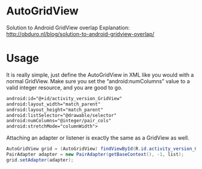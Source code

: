 AutoGridView
============

Solution to Android GridView overlap
Explanation: http://obduro.nl/blog/solution-to-android-gridview-overlap/


Usage
=====
It is really simple, just define the AutoGridView in XML like you would with a normal GridView. Make sure you set the “android:numColumns” value to a valid integer resource, and you are good to go.

```xml
android:id="@+id/activity_version_GridView"
android:layout_width="match_parent"
android:layout_height="match_parent"
android:listSelector="@drawable/selector"
android:numColumns="@integer/pair_cols"
android:stretchMode="columnWidth">
```

Attaching an adapter or listener is exactly the same as a GridView as well.
```java
AutoGridView grid = (AutoGridView) findViewById(R.id.activity_version_GridView);
PairAdapter adapter = new PairAdapter(getBaseContext(), -1, list);
grid.setAdapter(adapter);
```